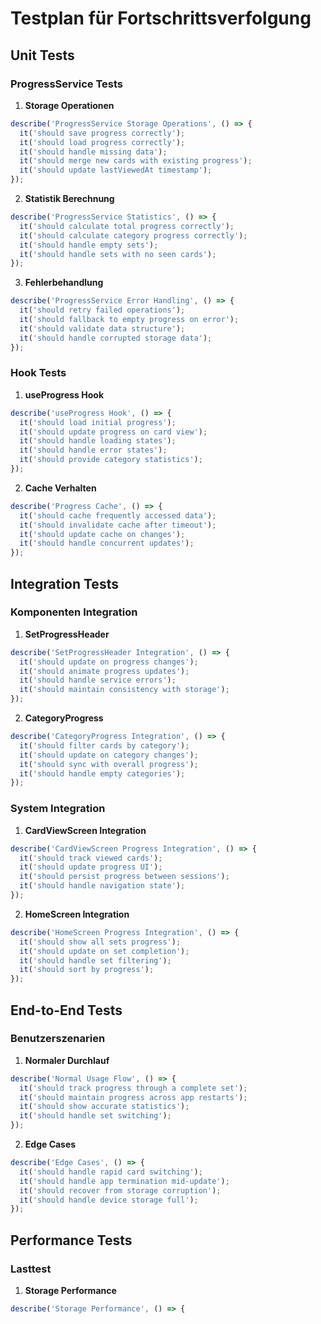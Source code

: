 # Testplan für Fortschrittsverfolgung

## Unit Tests

### ProgressService Tests

1. **Storage Operationen**

```typescript
describe('ProgressService Storage Operations', () => {
  it('should save progress correctly');
  it('should load progress correctly');
  it('should handle missing data');
  it('should merge new cards with existing progress');
  it('should update lastViewedAt timestamp');
});
```

2. **Statistik Berechnung**

```typescript
describe('ProgressService Statistics', () => {
  it('should calculate total progress correctly');
  it('should calculate category progress correctly');
  it('should handle empty sets');
  it('should handle sets with no seen cards');
});
```

3. **Fehlerbehandlung**

```typescript
describe('ProgressService Error Handling', () => {
  it('should retry failed operations');
  it('should fallback to empty progress on error');
  it('should validate data structure');
  it('should handle corrupted storage data');
});
```

### Hook Tests

1. **useProgress Hook**

```typescript
describe('useProgress Hook', () => {
  it('should load initial progress');
  it('should update progress on card view');
  it('should handle loading states');
  it('should handle error states');
  it('should provide category statistics');
});
```

2. **Cache Verhalten**

```typescript
describe('Progress Cache', () => {
  it('should cache frequently accessed data');
  it('should invalidate cache after timeout');
  it('should update cache on changes');
  it('should handle concurrent updates');
});
```

## Integration Tests

### Komponenten Integration

1. **SetProgressHeader**

```typescript
describe('SetProgressHeader Integration', () => {
  it('should update on progress changes');
  it('should animate progress updates');
  it('should handle service errors');
  it('should maintain consistency with storage');
});
```

2. **CategoryProgress**

```typescript
describe('CategoryProgress Integration', () => {
  it('should filter cards by category');
  it('should update on category changes');
  it('should sync with overall progress');
  it('should handle empty categories');
});
```

### System Integration

1. **CardViewScreen Integration**

```typescript
describe('CardViewScreen Progress Integration', () => {
  it('should track viewed cards');
  it('should update progress UI');
  it('should persist progress between sessions');
  it('should handle navigation state');
});
```

2. **HomeScreen Integration**

```typescript
describe('HomeScreen Progress Integration', () => {
  it('should show all sets progress');
  it('should update on set completion');
  it('should handle set filtering');
  it('should sort by progress');
});
```

## End-to-End Tests

### Benutzerszenarien

1. **Normaler Durchlauf**

```typescript
describe('Normal Usage Flow', () => {
  it('should track progress through a complete set');
  it('should maintain progress across app restarts');
  it('should show accurate statistics');
  it('should handle set switching');
});
```

2. **Edge Cases**

```typescript
describe('Edge Cases', () => {
  it('should handle rapid card switching');
  it('should handle app termination mid-update');
  it('should recover from storage corruption');
  it('should handle device storage full');
});
```

## Performance Tests

### Lasttest

1. **Storage Performance**

```typescript
describe('Storage Performance', () => {
```
